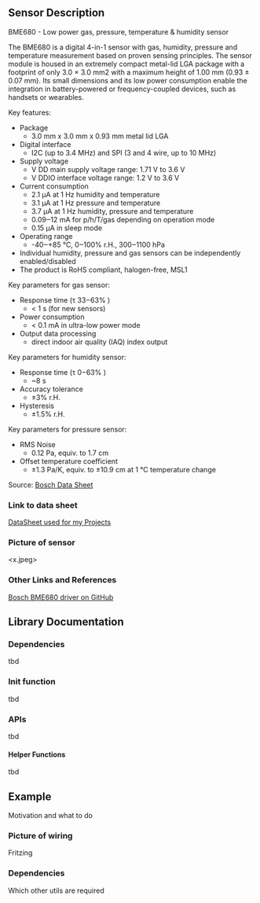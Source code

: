 ## Sensor Description
BME680 - Low power gas, pressure, temperature & humidity sensor

The BME680 is a digital 4-in-1 sensor with gas, humidity, pressure and temperature measurement based on
proven sensing principles. The sensor module is housed in an extremely compact metal-lid LGA package with a
footprint of only 3.0 × 3.0 mm2 with a maximum height of 1.00 mm (0.93 ± 0.07 mm). Its small dimensions and its
low power consumption enable the integration in battery-powered or frequency-coupled devices, such as
handsets or wearables.

Key features:
* Package
   - 3.0 mm x 3.0 mm x 0.93 mm metal lid LGA
* Digital interface
  - I2C (up to 3.4 MHz) and SPI (3 and 4 wire, up to 10 MHz)
* Supply voltage
  - V DD main supply voltage range: 1.71 V to 3.6 V
  - V DDIO interface voltage range: 1.2 V to 3.6 V 
* Current consumption
  - 2.1 μA at 1 Hz humidity and temperature
  - 3.1 μA at 1 Hz pressure and temperature
  - 3.7 μA at 1 Hz humidity, pressure and temperature
  - 0.09‒12 mA for p/h/T/gas depending on operation mode
  - 0.15 μA in sleep mode
* Operating range
  - -40‒+85 °C, 0‒100% r.H., 300‒1100 hPa
* Individual humidity, pressure and gas sensors can be independently enabled/disabled
* The product is RoHS compliant, halogen-free, MSL1

Key parameters for gas sensor:
* Response time (τ 33−63% )
  - < 1 s (for new sensors)
* Power consumption
  - < 0.1 mA in ultra-low power mode
* Output data processing
  - direct indoor air quality (IAQ) index output

Key parameters for humidity sensor:
* Response time (τ 0−63% )
  - ~8 s
* Accuracy tolerance
  - ±3% r.H.
* Hysteresis
  - ±1.5% r.H.

Key parameters for pressure sensor:
* RMS Noise
  - 0.12 Pa, equiv. to 1.7 cm
* Offset temperature coefficient
  - ±1.3 Pa/K, equiv. to ±10.9 cm at 1 °C temperature change

Source: [Bosch Data Sheet](https://cdn-shop.adafruit.com/product-files/3660/BME680.pdf)

### Link to data sheet
[DataSheet used for my Projects](https://github.com/michelheil/Arduino/lib/myBME680/datasheet)

### Picture of sensor
<x.jpeg>

### Other Links and References
[Bosch BME680 driver on GitHub](https://github.com/BoschSensortec/BME680_driver)


## Library Documentation

### Dependencies
tbd

### Init function
tbd


### APIs
tbd

#### Helper Functions
tbd 


## Example
Motivation and what to do
### Picture of wiring
Fritzing
### Dependencies
Which other utils are required
